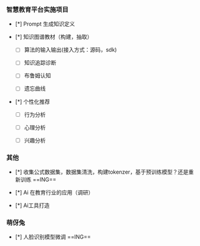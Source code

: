 
### 智慧教育平台实施项目

- [*]  Prompt 生成知识定义

- [*] 知识图谱教材（构建，抽取）
	- [ ] 算法的输入输出(接入方式：源码，sdk)
	- [ ] 知识追踪诊断
	- [ ] 布鲁姆认知
	- [ ] 遗忘曲线


- [*] 个性化推荐
	- [ ] 行为分析
	- [ ] 心理分析
	- [ ] 兴趣分析


### 其他

- [*] 收集公式数据集，数据集清洗，构建tokenzer，基于预训练模型？还是重新训练 ==ING==

- [*] Ai 在教育行业的应用（调研）

- [*] Ai工具打造

### 萌伢兔

- [*] 人脸识别模型微调  ==ING==
